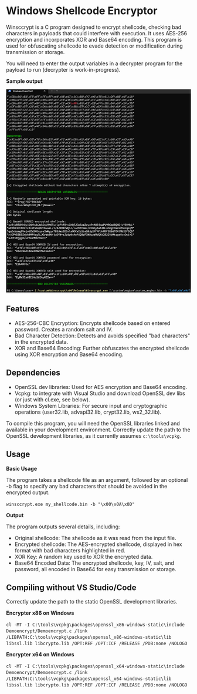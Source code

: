 # Windows Shellcode Encryptor

Winsccrypt is a C program designed to encrypt shellcode, checking bad characters in payloads that could interfere with execution. It uses AES-256 encryption and incorporates XOR and Base64 encoding. This program is used for obfuscating shellcode to evade detection or modification during transmission or storage.

You will need to enter the output variables in a decrypter program for the payload to run (decrypter is work-in-progress).

**Sample output**

<img src="sample_output.png" width=800>

## Features

  * AES-256-CBC Encryption: Encrypts shellcode based on entered password. Creates a random salt and IV.
  * Bad Character Detection: Detects and avoids specified "bad characters" in the encrypted data.
  * XOR and Base64 Encoding: Further obfuscates the encrypted shellcode using XOR encryption and Base64 encoding.

## Dependencies

  * OpenSSL dev libraries: Used for AES encryption and Base64 encoding.
  * Vcpkg: to integrate with Visual Studio and download OpenSSL dev libs (or just with cl.exe, see below).
  * Windows System Libraries: For secure input and cryptographic operations (user32.lib, advapi32.lib, crypt32.lib, ws2_32.lib).

To compile this program, you will need the OpenSSL libraries linked and available in your development environment.
Correctly update the path to the OpenSSL development libraries, as it currently assumes ```c:\tools\vcpkg```.

## Usage
**Basic Usage**

The program takes a shellcode file as an argument, followed by an optional -b flag to specify any bad characters that should be avoided in the encrypted output.

```winsccrypt.exe my_shellcode.bin -b "\x00\x0A\x0D"```

**Output**

The program outputs several details, including:

  * Original shellcode: The shellcode as it was read from the input file.
  * Encrypted shellcode: The AES-encrypted shellcode, displayed in hex format with bad characters highlighted in red.
  * XOR Key: A random key used to XOR the encrypted data.
  * Base64 Encoded Data: The encrypted shellcode, key, IV, salt, and password, all encoded in Base64 for easy transmission or storage.

## Compiling without VS Studio/Code

Correctly update the path to the static OpenSSL development libraries.

**Encrypter x86 on Windows**

```cl -MT -I C:\tools\vcpkg\packages\openssl_x86-windows-static\include Demoencrypt/Demoencrypt.c /link /LIBPATH:C:\tools\vcpkg\packages\openssl_x86-windows-static\lib libssl.lib libcrypto.lib /OPT:REF /OPT:ICF /RELEASE /PDB:none /NOLOGO```

**Encrypter x64 on Windows**

```cl -MT -I C:\tools\vcpkg\packages\openssl_x64-windows-static\include Demoencrypt/Demoencrypt.c /link /LIBPATH:C:\tools\vcpkg\packages\openssl_x64-windows-static\lib libssl.lib libcrypto.lib /OPT:REF /OPT:ICF /RELEASE /PDB:none /NOLOGO```